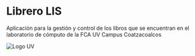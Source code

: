 # Librero LIS

Aplicación para la gestión y control de los libros que se encuentran en el laboratorio de cómputo de la FCA UV Campus Coatzacoalcos

![Logo UV](https://www.uv.mx/identidad-institucional/files/2023/12/CabezalSitio.png)
